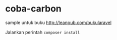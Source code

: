 coba-carbon
===========

sample untuk buku http://leanpub.com/bukularavel

Jalankan perintah `composer install`
